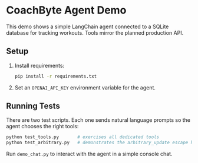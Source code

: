# CoachByte Agent Demo

This demo shows a simple LangChain agent connected to a SQLite database for tracking workouts. Tools mirror the planned production API.

## Setup
1. Install requirements:
   ```bash
   pip install -r requirements.txt
   ```
2. Set an `OPENAI_API_KEY` environment variable for the agent.

## Running Tests
There are two test scripts. Each one sends natural language prompts so the agent chooses the right tools:

```bash
python test_tools.py       # exercises all dedicated tools
python test_arbitrary.py   # demonstrates the arbitrary_update escape hatch
```

Run `demo_chat.py` to interact with the agent in a simple console chat.
